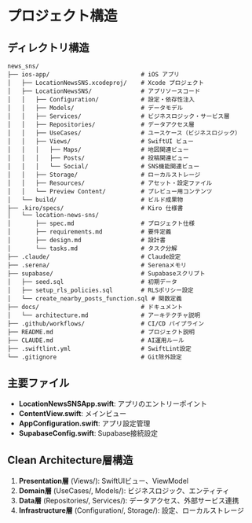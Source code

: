# プロジェクト構造

## ディレクトリ構造

```
news_sns/
├── ios-app/                          # iOS アプリ
│   ├── LocationNewsSNS.xcodeproj/    # Xcode プロジェクト
│   ├── LocationNewsSNS/              # アプリソースコード
│   │   ├── Configuration/            # 設定・依存性注入
│   │   ├── Models/                   # データモデル
│   │   ├── Services/                 # ビジネスロジック・サービス層
│   │   ├── Repositories/             # データアクセス層
│   │   ├── UseCases/                 # ユースケース（ビジネスロジック）
│   │   ├── Views/                    # SwiftUI ビュー
│   │   │   ├── Maps/                 # 地図関連ビュー
│   │   │   ├── Posts/                # 投稿関連ビュー
│   │   │   └── Social/               # SNS機能関連ビュー
│   │   ├── Storage/                  # ローカルストレージ
│   │   ├── Resources/                # アセット・設定ファイル
│   │   └── Preview Content/          # プレビュー用コンテンツ
│   └── build/                        # ビルド成果物
├── .kiro/specs/                      # Kiro 仕様書
│   └── location-news-sns/
│       ├── spec.md                   # プロジェクト仕様
│       ├── requirements.md           # 要件定義
│       ├── design.md                 # 設計書
│       └── tasks.md                  # タスク分解
├── .claude/                          # Claude設定
├── .serena/                          # Serenaメモリ
├── supabase/                         # Supabaseスクリプト
│   ├── seed.sql                      # 初期データ
│   ├── setup_rls_policies.sql        # RLSポリシー設定
│   └── create_nearby_posts_function.sql # 関数定義
├── docs/                             # ドキュメント
│   └── architecture.md               # アーキテクチャ説明
├── .github/workflows/                # CI/CD パイプライン
├── README.md                         # プロジェクト説明
├── CLAUDE.md                         # AI運用ルール
├── .swiftlint.yml                    # SwiftLint設定
└── .gitignore                        # Git除外設定
```

## 主要ファイル
- **LocationNewsSNSApp.swift**: アプリのエントリーポイント
- **ContentView.swift**: メインビュー
- **AppConfiguration.swift**: アプリ設定管理
- **SupabaseConfig.swift**: Supabase接続設定

## Clean Architecture層構造
1. **Presentation層** (Views/): SwiftUIビュー、ViewModel
2. **Domain層** (UseCases/, Models/): ビジネスロジック、エンティティ
3. **Data層** (Repositories/, Services/): データアクセス、外部サービス連携
4. **Infrastructure層** (Configuration/, Storage/): 設定、ローカルストレージ